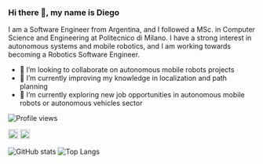 ### Hi there 👋, my name is Diego

I am a Software Engineer from Argentina, and I followed a MSc. in Computer Science and Engineering at Politecnico di Milano. I have a strong interest in autonomous systems and mobile robotics, and I am working towards becoming a Robotics Software Engineer.

- 👯 I’m looking to collaborate on autonomous mobile robots projects
- 🌱 I’m currently improving my knowledge in localization and path planning
- 🔭 I’m currently exploring new job opportunities in autonomous mobile robots or autonomous vehicles sector


![Profile views](https://gpvc.arturio.dev/adiego73)  

[<img src='https://www.flaticon.com/svg/static/icons/svg/174/174857.svg' alt='linkedin' height='20'>](https://www.linkedin.com/in/adiego73/)  [<img src='https://www.flaticon.com/svg/static/icons/svg/2111/2111628.svg' alt='stackoverflow' height='20'>](https://stackoverflow.com/users/486568)

![GitHub stats](https://github-readme-stats.vercel.app/api?username=adiego73&show_icons=true&count_private=true&layout=compact&theme=calm)
![Top Langs](https://github-readme-stats.vercel.app/api/top-langs/?username=adiego73&hide=html&theme=calm&layout=compact&count_private=true)
